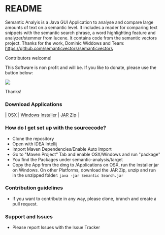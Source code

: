# README #

Semantic Analyis is a Java GUI Application to analyse and compare large amounts of text on a semantic level. It includes a reader for comparing text snippets with the semantic search phrase, a word highlighting feature and analyzer/stemmer from lucene. It contains code from the semantic vectors project. Thanks for the work, Dominic Widdows and Team:
https://github.com/semanticvectors/semanticvectors

Contributors welcome!

This Software is non profit and will be. If you like to donate, please use the button below:

[![](https://www.paypalobjects.com/en_US/i/btn/btn_donateCC_LG.gif)](https://www.paypal.com/cgi-bin/webscr?cmd=_s-xclick&hosted_button_id=NN8BPCNK23FE4)

Thanks!

### Download Applications ###

| [OSX](https://www.dropbox.com/s/idt8lq89b2mibjo/Semantic%20Search.dmg?dl=1 "OSX") | [Windows Installer](https://www.dropbox.com/s/m1ypcxwewgapahx/Semantic%20Search-installer.jar?dl=1 "Windows Installer") | [JAR Zip](https://www.dropbox.com/s/tqoe0rhztln8epk/Semantic%20Search_jar.zip?dl=1 "JAR Zip") |


### How do I get set up with the sourcecode? ###

* Clone the repository
* Open with IDEA Intellij
* Import Maven Dependencies/Enable Auto Import
* Go to "Maven Project" Tab and enable OSX/Windows and run "package"
* You find the Packages under semantic-analysis/target
* Copy the App from the dmg to /Applications on OSX, run the Installer jar on Windows. On other Platforms, download the JAR Zip, unzip and run in the unzipped folder: `java -jar Semantic Search.jar` 

### Contribution guidelines ###

* If you want to contribute in any way, please clone, branch and create a pull request.


### Support and Issues ###

* Please report Issues with the Issue Tracker